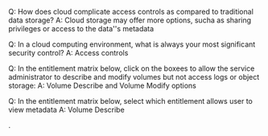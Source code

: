 Q: How does cloud complicate access controls as compared to traditional data storage?
A: Cloud storage may offer more options, sucha as sharing privileges or access to the data''s metadata

Q: In a cloud computing environment, what is always your most significant security control?
A: Access controls

Q: In the entitlement matrix below, click on the boxees to allow the service administrator to describe and modify volumes but not access logs or object storage:
A: Volume Describe and Volume Modify options

Q: In the entitlement matrix below, select which entitlement allows user to view metadata
A: Volume Describe 

.